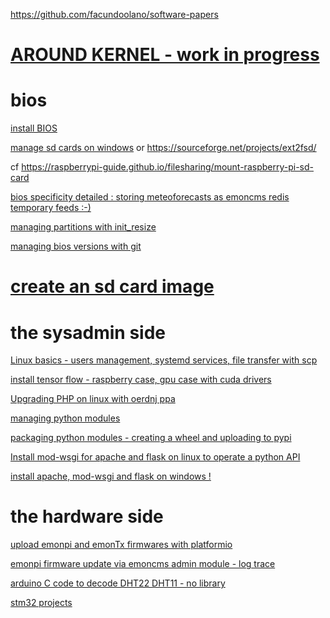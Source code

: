 
https://github.com/facundoolano/software-papers

# [AROUND KERNEL - work in progress](ZZ_MOXA/kernel_headers.md)

# bios

[install BIOS](bios)

[manage sd cards on windows](http://ext2fsd.com/) or https://sourceforge.net/projects/ext2fsd/

cf https://raspberrypi-guide.github.io/filesharing/mount-raspberry-pi-sd-card

[bios specificity detailed : storing meteoforecasts as emoncms redis temporary feeds :-)](enhancingEmonCMS.md)

[managing partitions with init_resize](init_resize)

[managing bios versions with git](git.md)

# [create an sd card image](create_sd_cards_images.md )

# the sysadmin side

[Linux basics - users management, systemd services, file transfer with scp](linux)

[install tensor flow - raspberry case, gpu case with cuda drivers](tensorflow)

[Upgrading PHP on linux with oerdnj ppa](PHP.md)

[managing python modules](python_modules/python_modules.md)

[packaging python modules - creating a wheel and uploading to pypi](python_modules/packaging_modules.md)

[Install mod-wsgi for apache and flask on linux to operate a python API](apache/api_flask_mod_wsgi.md)

[install apache, mod-wsgi and flask on windows !](apache/flask_mod-wsgi_on_windows.md)

# the hardware side

[upload emonpi and emonTx firmwares with platformio](emonTX/emonTxV3CM.md)

[emonpi firmware update via emoncms admin module - log trace](emonpi/emonpifirmware/2020-08-28.md)

[arduino C code to decode DHT22 DHT11 - no library](_HARDWARE_arduino/DHT/dht.ino)

[stm32 projects](_HARDWARE_stm32)
